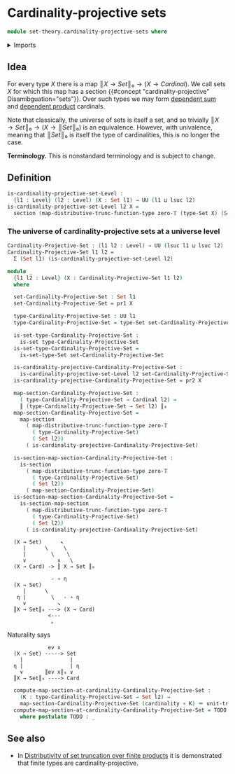 # Cardinality-projective sets

```agda
module set-theory.cardinality-projective-sets where
```

<details><summary>Imports</summary>

```agda
open import foundation.dependent-pair-types
open import foundation.equivalences
open import foundation.function-types
open import foundation.functoriality-truncation
open import foundation.identity-types
open import foundation.mere-equivalences
open import foundation.sections
open import foundation.set-truncations
open import foundation.sets
open import foundation.truncation-levels
open import foundation.universe-levels

open import set-theory.cardinalities
```

</details>

## Idea

For every type $X$ there is a map $║ X → Set ║₀ → (X → Cardinal)$. We call sets
$X$ for which this map has a section
{{#concept "cardinality-projective" Disamibguation="sets"}}. Over such types we
may form [dependent sum](set-theory.dependent-sums-cardinals.md) and
[dependent product](set-theory.dependent-products-cardinals.md) cardinals.

Note that classically, the universe of sets is itself a set, and so trivially
$║ X → Set ║₀ → (X → ║ Set ║₀)$ is an equivalence. However, with univalence,
meaning that $║ Set ║₀$ is itself the type of cardinalities, this is no longer
the case.

**Terminology.** This is nonstandard terminology and is subject to change.

## Definition

```agda
is-cardinality-projective-set-Level :
  {l1 : Level} (l2 : Level) (X : Set l1) → UU (l1 ⊔ lsuc l2)
is-cardinality-projective-set-Level l2 X =
  section (map-distributive-trunc-function-type zero-𝕋 (type-Set X) (Set l2))
```

### The universe of cardinality-projective sets at a universe level

```agda
Cardinality-Projective-Set : (l1 l2 : Level) → UU (lsuc l1 ⊔ lsuc l2)
Cardinality-Projective-Set l1 l2 =
  Σ (Set l1) (is-cardinality-projective-set-Level l2)

module _
  {l1 l2 : Level} (X : Cardinality-Projective-Set l1 l2)
  where

  set-Cardinality-Projective-Set : Set l1
  set-Cardinality-Projective-Set = pr1 X

  type-Cardinality-Projective-Set : UU l1
  type-Cardinality-Projective-Set = type-Set set-Cardinality-Projective-Set

  is-set-type-Cardinality-Projective-Set :
    is-set type-Cardinality-Projective-Set
  is-set-type-Cardinality-Projective-Set =
    is-set-type-Set set-Cardinality-Projective-Set

  is-cardinality-projective-Cardinality-Projective-Set :
    is-cardinality-projective-set-Level l2 set-Cardinality-Projective-Set
  is-cardinality-projective-Cardinality-Projective-Set = pr2 X

  map-section-Cardinality-Projective-Set :
    ( type-Cardinality-Projective-Set → Cardinal l2) →
    ║ (type-Cardinality-Projective-Set → Set l2) ║₀
  map-section-Cardinality-Projective-Set =
    map-section
      ( map-distributive-trunc-function-type zero-𝕋
        ( type-Cardinality-Projective-Set)
        ( Set l2))
      ( is-cardinality-projective-Cardinality-Projective-Set)

  is-section-map-section-Cardinality-Projective-Set :
    is-section
      ( map-distributive-trunc-function-type zero-𝕋
        ( type-Cardinality-Projective-Set)
        ( Set l2))
      ( map-section-Cardinality-Projective-Set)
  is-section-map-section-Cardinality-Projective-Set =
    is-section-map-section
      ( map-distributive-trunc-function-type zero-𝕋
        ( type-Cardinality-Projective-Set)
        ( Set l2))
      ( is-cardinality-projective-Cardinality-Projective-Set)
```

```text
  (X → Set)      ↖
     |      \     \
     |        \    \
     ∨          ∨   \
  (X → Card) -> ║ X → Set ║₀

              - ∘ η
  (X → Set)
     |      \
   η |        \   - ∘ η
     ∨          ↘
  ║X → Set║₀ ---> (X → Card)
             <---
              𝓈
```

Naturality says

```text
             ev x
  (X → Set) -----> Set
    |               |
  η |               | η
    ∨       ║ev x║₀ ∨
  ║X → Set║₀ ----> Card
```

```agda
  compute-map-section-at-cardinality-Cardinality-Projective-Set :
    (K : type-Cardinality-Projective-Set → Set l2) →
    map-section-Cardinality-Projective-Set (cardinality ∘ K) ＝ unit-trunc-Set K
  compute-map-section-at-cardinality-Cardinality-Projective-Set = TODO
    where postulate TODO : _
```

## See also

- In
  [Distributivity of set truncation over finite products](univalent-combinatorics.distributivity-of-set-truncation-over-finite-products.md)
  it is demonstrated that finite types are cardinality-projective.
